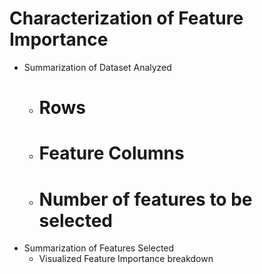 # Characterization of Feature Importance
- Summarization of Dataset Analyzed
  - # Rows
  - # Feature Columns
  - # Number of features to be selected
- Summarization of Features Selected
  -   Visualized Feature Importance breakdown
